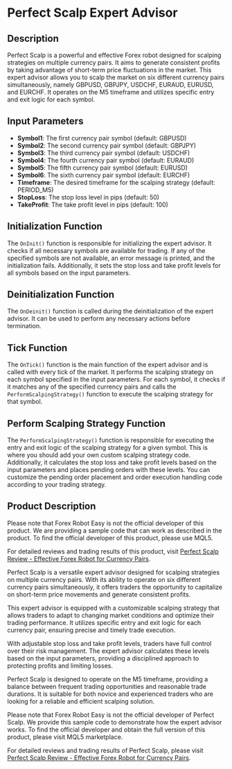 # Perfect Scalp Expert Advisor

## Description

Perfect Scalp is a powerful and effective Forex robot designed for scalping strategies on multiple currency pairs. It aims to generate consistent profits by taking advantage of short-term price fluctuations in the market. This expert advisor allows you to scalp the market on six different currency pairs simultaneously, namely GBPUSD, GBPJPY, USDCHF, EURAUD, EURUSD, and EURCHF. It operates on the M5 timeframe and utilizes specific entry and exit logic for each symbol.

## Input Parameters

- **Symbol1**: The first currency pair symbol (default: GBPUSD)
- **Symbol2**: The second currency pair symbol (default: GBPJPY)
- **Symbol3**: The third currency pair symbol (default: USDCHF)
- **Symbol4**: The fourth currency pair symbol (default: EURAUD)
- **Symbol5**: The fifth currency pair symbol (default: EURUSD)
- **Symbol6**: The sixth currency pair symbol (default: EURCHF)
- **Timeframe**: The desired timeframe for the scalping strategy (default: PERIOD_M5)
- **StopLoss**: The stop loss level in pips (default: 50)
- **TakeProfit**: The take profit level in pips (default: 100)

## Initialization Function

The `OnInit()` function is responsible for initializing the expert advisor. It checks if all necessary symbols are available for trading. If any of the specified symbols are not available, an error message is printed, and the initialization fails. Additionally, it sets the stop loss and take profit levels for all symbols based on the input parameters.

## Deinitialization Function

The `OnDeinit()` function is called during the deinitialization of the expert advisor. It can be used to perform any necessary actions before termination.

## Tick Function

The `OnTick()` function is the main function of the expert advisor and is called with every tick of the market. It performs the scalping strategy on each symbol specified in the input parameters. For each symbol, it checks if it matches any of the specified currency pairs and calls the `PerformScalpingStrategy()` function to execute the scalping strategy for that symbol.

## Perform Scalping Strategy Function

The `PerformScalpingStrategy()` function is responsible for executing the entry and exit logic of the scalping strategy for a given symbol. This is where you should add your own custom scalping strategy code. Additionally, it calculates the stop loss and take profit levels based on the input parameters and places pending orders with these levels. You can customize the pending order placement and order execution handling code according to your trading strategy.

## Product Description

Please note that Forex Robot Easy is not the official developer of this product. We are providing a sample code that can work as described in the product. To find the official developer of this product, please use MQL5.

For detailed reviews and trading results of this product, visit [Perfect Scalp Review - Effective Forex Robot for Currency Pairs](https://forexroboteasy.com/forex-robot-review/perfect-scalp-review-effective-forex-robot-for-currency-pairs/).

Perfect Scalp is a versatile expert advisor designed for scalping strategies on multiple currency pairs. With its ability to operate on six different currency pairs simultaneously, it offers traders the opportunity to capitalize on short-term price movements and generate consistent profits.

This expert advisor is equipped with a customizable scalping strategy that allows traders to adapt to changing market conditions and optimize their trading performance. It utilizes specific entry and exit logic for each currency pair, ensuring precise and timely trade execution.

With adjustable stop loss and take profit levels, traders have full control over their risk management. The expert advisor calculates these levels based on the input parameters, providing a disciplined approach to protecting profits and limiting losses.

Perfect Scalp is designed to operate on the M5 timeframe, providing a balance between frequent trading opportunities and reasonable trade durations. It is suitable for both novice and experienced traders who are looking for a reliable and efficient scalping solution.

Please note that Forex Robot Easy is not the official developer of Perfect Scalp. We provide this sample code to demonstrate how the expert advisor works. To find the official developer and obtain the full version of this product, please visit MQL5 marketplace.

For detailed reviews and trading results of Perfect Scalp, please visit [Perfect Scalp Review - Effective Forex Robot for Currency Pairs](https://forexroboteasy.com/forex-robot-review/perfect-scalp-review-effective-forex-robot-for-currency-pairs/).
